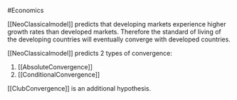 #Economics 

[[NeoClassicalmodel]] predicts that developing markets experience higher growth rates than developed markets.
Therefore the standard of living of the developing countries will eventually converge with developed countries.

[[NeoClassicalmodel]] predicts 2 types of convergence:
1. [[AbsoluteConvergence]]
2. [[ConditionalConvergence]]

[[ClubConvergence]] is an additional hypothesis.
